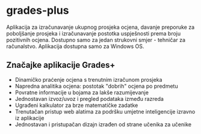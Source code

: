 # grades-plus
Aplikacija za izračunavanje ukupnog prosjeka ocjena, davanje preporuke za poboljšanje prosjeka i izračunavanje postotka uspješnosti prema broju pozitivnih ocjena.
Dostupno samo za jedan strukovni smjer - tehničar za računalstvo.
Aplikacija dostupna samo za Windows OS.
## Značajke aplikacije Grades+

- Dinamičko praćenje ocjena s trenutnim izračunom prosjeka
- Napredna analitika ocjena: postotak "dobrih" ocjena po predmetu
- Povratne informacije u bojama za lakše razumijevanje
- Jednostavan izvoz/uvoz i pregled podataka između razreda
- Ugrađeni kalkulator za brze matematičke zadatke
- Trenutačan pristup web alatima za podršku umjetne inteligencije izravno iz aplikacije
- Jednostavan i pristupačan dizajn izrađen od strane učenika za učenike

